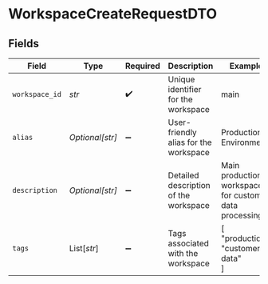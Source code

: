 # WorkspaceCreateRequestDTO


## Fields

| Field                                                  | Type                                                   | Required                                               | Description                                            | Example                                                |
| ------------------------------------------------------ | ------------------------------------------------------ | ------------------------------------------------------ | ------------------------------------------------------ | ------------------------------------------------------ |
| `workspace_id`                                         | *str*                                                  | :heavy_check_mark:                                     | Unique identifier for the workspace                    | main                                                   |
| `alias`                                                | *Optional[str]*                                        | :heavy_minus_sign:                                     | User-friendly alias for the workspace                  | Production Environment                                 |
| `description`                                          | *Optional[str]*                                        | :heavy_minus_sign:                                     | Detailed description of the workspace                  | Main production workspace for customer data processing |
| `tags`                                                 | List[*str*]                                            | :heavy_minus_sign:                                     | Tags associated with the workspace                     | [<br/>"production",<br/>"customer-data"<br/>]          |